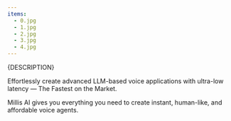 ```yaml
---
items:
  - 0.jpg
  - 1.jpg
  - 2.jpg
  - 3.jpg
  - 4.jpg
---
```


{DESCRIPTION}

Effortlessly create advanced LLM-based voice applications with ultra-low latency — The Fastest on the Market.

Millis AI gives you everything you need to create instant, human-like, and affordable voice agents.
